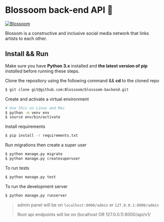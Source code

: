 # Blossoom back-end API 🌸

<a href="https://blossoom-api.herokuapp.com//">![Blossoom](https://img.shields.io/badge/Blossoom-API-9cf?style=for-the-badge)</a>

Blossom is a constructive and inclusive social media network that links artists to each other. 



## Install && Run

Make sure you have **Python 3.x** installed and **the latest version of pip** *installed* before running these steps.

Clone the repository using the following command && **cd** to the cloned repo

```bash
$ git clone git@github.com:Blossoom/blossoom-backend.git
```

Create and activate a virtual environment

```bash
# Use this on Linux and Mac
$ python -m venv env
$ source env/bin/activate
```

Install requirements

```bash
$ pip install -r requirements.txt
```

Run migrations then create a super user

```bash
$ python manage.py migrate
$ python manage.py createsuperuser
```

To run tests

```bash
$ python manage.py test 
```

To run the development server

```bash
$ python manage.py runserver
```

> admin panel will be on `localhost:8000/admin` or `127.0.0.1:8000/admin`
>
> Root api endpoints will be on (localhost OR 127.0.0.1):8000/api/v1/
